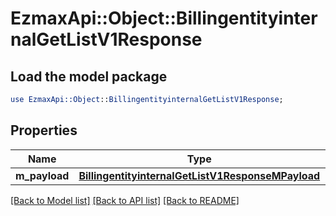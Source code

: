 # EzmaxApi::Object::BillingentityinternalGetListV1Response

## Load the model package
```perl
use EzmaxApi::Object::BillingentityinternalGetListV1Response;
```

## Properties
Name | Type | Description | Notes
------------ | ------------- | ------------- | -------------
**m_payload** | [**BillingentityinternalGetListV1ResponseMPayload**](BillingentityinternalGetListV1ResponseMPayload.md) |  | 

[[Back to Model list]](../README.md#documentation-for-models) [[Back to API list]](../README.md#documentation-for-api-endpoints) [[Back to README]](../README.md)


